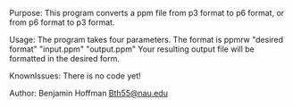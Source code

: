 Purpose:
This program converts a ppm file from p3 format to p6 format, or from p6 format to p3 format.

Usage:
The program takes four parameters. The format is ppmrw "desired format" "input.ppm" "output.ppm"
Your resulting output file will be formatted in the desired form.

KnownIssues:
There is no code yet!

Author:
Benjamin Hoffman
Bth55@nau.edu